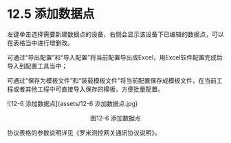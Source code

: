 # 12.5 添加数据点

左键单击选择需要新建数据点的设备，右侧会显示该设备下已编辑的数据点，可以在表格当中进行增删改。

可通过“导出配置”和“导入配置”将当前配置导出成Excel，用Excel软件配置完成后导入到配置工具当中；

可通过“保存为模板文件”和“装载模板文件”将当前配置保存成模板文件，在当前工程或者其他工程中可直接导入保存的模板，方便批量配置。

![12-6 添加数据点](assets/12-6 添加数据点.jpg)

<center>图12-6 添加数据点</center>

协议表格的参数说明详见《罗米测控网关通讯协议说明》。